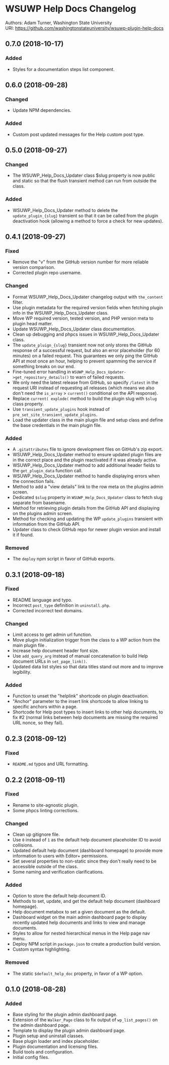 # WSUWP Help Docs Changelog

Authors: Adam Turner, Washington State University\
URI: https://github.com/washingtonstateuniversity/wsuwp-plugin-help-docs

<!--
Changelog formatting (http://semver.org/):

## Major.MinorAddorDeprec.Bugfix YYYY-MM-DD

### To Do (for upcoming changes)
### Security (in case of fixed vulnerabilities)
### Fixed (for any bug fixes)
### Changed (for changes in existing functionality)
### Added (for new features)
### Deprecated (for once-stable features removed in upcoming releases)
### Removed (for deprecated features removed in this release)
-->

## 0.7.0 (2018-10-17)

### Added

* Styles for a documentation steps list component.

## 0.6.0 (2018-09-28)

### Changed

* Update NPM dependencies.

### Added

* Custom post updated messages for the Help custom post type.

## 0.5.0 (2018-09-27)

### Changed

* The WSUWP_Help_Docs_Updater class $slug property is now public and static so that the flush transient method can run from outside the class.

### Added

* WSUWP_Help_Docs_Updater method to delete the `update_plugin_{slug}` transient so that it can be called from the plugin deactivation hook (allowing a method to force a check for new updates).

## 0.4.1 (2018-09-27)

### Fixed

* Remove the "v" from the GitHub version number for more reliable version comparison.
* Corrected plugin repo username.

### Changed

* Format WSUWP_Help_Docs_Updater changelog output with `the_content` filter.
* Use plugin metadata for the required version fields when fetching plugin info in the WSUWP_Help_Docs_Updater class.
* Move WP required version, tested version, and PHP version meta to plugin head matter.
* Update WSUWP_Help_Docs_Updater class documentation.
* Clean up debugging and phpcs issues in WSUWP_Help_Docs_Updater class.
* The `update_pluign_{slug}` transient now not only stores the GitHub response of a successful request, but also an error placeholder (for 60 minutes) on a failed request. This guarantees we only ping the GitHub API at most once an hour, helping to prevent spamming the service if something breaks on our end.
* Fine-tuned error handling in `WSUWP_Help_Docs_Updater->get_repository_details()` to warn of failed requests.
* We only need the latest release from GitHub, so specify `/latest` in the request URI instead of requesting all releases (which means we also don't need the `is_array` > `current()` conditional on the API response).
* Replace `current( explode(` method to build the plugin slug with `$slug` class property.
* Use `transient_update_plugins` hook instead of `pre_set_site_transient_update_plugins`.
* Load the updater class in the main plugin file and setup class and define the base credentials in the main plugin file.

### Added

* A `.gitattributes` file to ignore development files on GitHub's zip export.
* WSUWP_Help_Docs_Updater method to ensure updated plugin files are in the correct place and the plugin reactivated if it was already active.
* WSUWP_Help_Docs_Updater method to add additional header fields to the `get_plugin_data` function call.
* WSUWP_Help_Docs_Updater method to handle displaying errors when the connection fails.
* Method to add a "view details" link to the row meta on the plugins admin screen.
* Dedicated `$slug` property in `WSUWP_Help_Docs_Updater` class to fetch slug separate from basename.
* Method for retrieving plugin details from the GitHub API and displaying on the plugins admin screen.
* Method for checking and updating the WP `update_plugins` transient with information from the GitHub API.
* Updater class to check GitHub repo for newer plugin version and install it if found.

### Removed

* The `deploy` npm script in favor of GitHub exports.

## 0.3.1 (2018-09-18)

### Fixed

* README language and typo.
* Incorrect `post_type` definition in `uninstall.php`.
* Corrected incorrect text domains.

### Changed

* Limit access to get admin url function.
* Move plugin initialization trigger from the class to a WP action from the main plugin file .
* Increase help document header font size.
* Use `add_query_arg` instead of manual concatenation to build Help document URLs in `set_page_link()`.
* Updated data list styles so that data titles stand out more and to improve legibility.

### Added

* Function to unset the "helplink" shortcode on plugin deactivation.
* "Anchor" parameter to the insert link shortcode to allow linking to specific anchors within a page.
* Shortcode for Help post types to insert links to other help documents, to fix #2 (normal links between help documents are missing the required URL nonce, so they fail).

## 0.2.3 (2018-09-12)

### Fixed

* `README.md` typos and URL formatting.

## 0.2.2 (2018-09-11)

### Fixed

* Rename to site-agnostic plugin.
* Some phpcs linting corrections.

### Changed

* Clean up gitignore file.
* Use `0` instead of `1` as the default help document placeholder ID to avoid collisions.
* Updated default help document (dashboard homepage) to provide more information to users with Editor+ permissions.
* Set several properties to non-static since they don't really need to be accessible outside of the class.
* Some naming and verification clarifications.

### Added

* Option to store the default help document ID.
* Methods to set, update, and get the default help document (dashboard homepage).
* Help document metabox to set a given document as the default.
* Dashboard widget on the main admin dashboard page to display recently updated help documents and links to view and manage documents.
* Styles to allow for nested hierarchical menus in the Help page nav menu.
* Deploy NPM script in `package.json` to create a production build version.
* Custom syntax highlighting.

### Removed

* The static `$default_help_doc` property, in favor of a WP option.

## 0.1.0 (2018-08-28)

### Added

* Base styling for the plugin admin dashboard page.
* Extension of the `Walker_Page` class to fix output of `wp_list_pages()` on the admin dashboard page.
* Template to display the plugin admin dashboard page.
* Plugin setup and uninstall classes.
* Base plugin loader and index placeholder.
* Plugin documentation and licensing files.
* Build tools and configuration.
* Initial config files.
